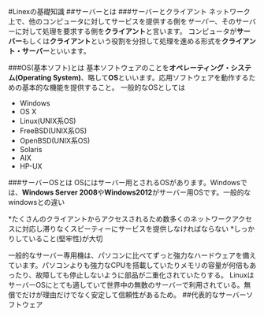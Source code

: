 #Linexの基礎知識
##サーバーとは
###サーバーとクライアント
ネットワーク上で、他のコンピュータに対してサービスを提供する側を*サーバー*、そのサーバーに対して処理を要求する側を**クライアント**と言います。
コンピュータが**サーバー**もしくは**クライアント**という役割を分担して処理を進める形式を**クライアント・サーバー**といいます。

###OS(基本ソフト)とは
基本ソフトウェアのことを**オペレーティング・システム(Operating System)**、略して**OS**といいます。応用ソフトウェアを動作するための基本的な機能を提供すること。
一般的なOSとしては

* Windows
* OS X
* Linux(UNIX系OS)
* FreeBSD(UNIX系OS)
* OpenBSD(UNIX系OS)
* Solaris
* AIX
* HP-UX

###サーバーOSとは
OSにはサーバー用とされるOSがあります。Windowsでは、**Windows Server 2008**や**Windows2012**がサーバー用OSです。一般的なwindowsとの違い

*たくさんのクライアントからアクセスされるため数多くのネットワークアクセスに対応し滞りなくスピーティーにサービスを提供しなければならない
*しっかりしていること(堅牢性)が大切

一般的なサーバー専用機は、パソコンに比べてずっと強力なハードウェアを備えています。パソコンよりも強力なCPUを搭載していたりメモリの容量が何倍もあったり、故障しても停止しないように部品が二重化されていたりする。
LinuxはサーバーOSにとても適していて世界中の無数のサーバーで利用されている。無償でだけが理由だけでなく安定して信頼性があるため。
##代表的なサーバーソフトウェア
###
